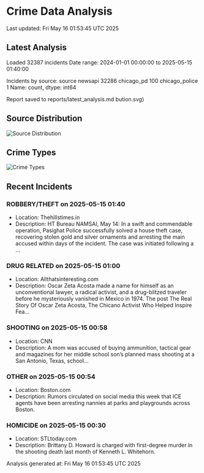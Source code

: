 # Crime Data Analysis
Last updated: Fri May 16 01:53:45 UTC 2025

## Latest Analysis

Loaded 32387 incidents
Date range: 2024-01-01 00:00:00 to 2025-05-15 01:40:00

Incidents by source:
source
newsapi           32286
chicago_pd          100
chicago_police        1
Name: count, dtype: int64

Report saved to reports/latest_analysis.md
bution.svg)

## Source Distribution
![Source Distribution](images/source_distribution.svg)

## Crime Types
![Crime Types](images/crime_types.svg)

## Recent Incidents

### ROBBERY/THEFT on 2025-05-15 01:40
- Location: Thehillstimes.in
- Description: HT Bureau NAMSAI, May 14: In a swift and commendable operation, Pasighat Police successfully solved a house theft case, recovering stolen gold and silver ornaments and arresting the main accused within days of the incident. The case was initiated following a …


### DRUG RELATED on 2025-05-15 01:00
- Location: Allthatsinteresting.com
- Description: Oscar Zeta Acosta made a name for himself as an unconventional lawyer, a radical activist, and a drug-blitzed traveler before he mysteriously vanished in Mexico in 1974.
The post The Real Story Of Oscar Zeta Acosta, The Chicano Activist Who Helped Inspire Fea…


### SHOOTING on 2025-05-15 00:58
- Location: CNN
- Description: A mom was accused of buying ammunition, tactical gear and magazines for her middle school son’s planned mass shooting at a San Antonio, Texas, school...


### OTHER on 2025-05-15 00:54
- Location: Boston.com
- Description: Rumors circulated on social media this week that ICE agents have been arresting nannies at parks and playgrounds across Boston.


### HOMICIDE on 2025-05-15 00:30
- Location: STLtoday.com
- Description: Brittany D. Howard is charged with first-degree murder in the shooting death last month of Kenneth L. Whitehorn.

Analysis generated at: Fri May 16 01:53:45 UTC 2025
